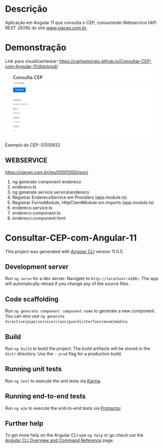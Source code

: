 # Descrição
Aplicação em Angular 11 que consulta o CEP, consumindo Webservice (API REST JSON) do site www.viacep.com.br.

# Demonstração
Link para visualizar/testar: 
https://carlosmorais.github.io/Consultar-CEP-com-Angular-11/dist/prod/
<a href="https://carlosmorais.github.io/Consultar-CEP-com-Angular-11/dist/prod/" target="_blank">![alt text](src/assets/print.png)</a>
Exemplo de CEP: 01310932

## WEBSERVICE 
https://viacep.com.br/ws/01001000/json/

1. ng generate component endereco
2. endereco.ts
3. ng generate service service\endereco
4. Registrar EnderecoService em Providers (app.module.ts)
5. Registrar FormsModule, HttpClientModule em imports (app.module.ts)
6. endereco.service.ts 
7. endereco.component.ts
8. endereco.component.html

# Consultar-CEP-com-Angular-11
This project was generated with [Angular CLI](https://github.com/angular/angular-cli) version 11.0.5.

## Development server

Run `ng serve` for a dev server. Navigate to `http://localhost:4200/`. The app will automatically reload if you change any of the source files.

## Code scaffolding

Run `ng generate component component-name` to generate a new component. You can also use `ng generate directive|pipe|service|class|guard|interface|enum|module`.

## Build

Run `ng build` to build the project. The build artifacts will be stored in the `dist/` directory. Use the `--prod` flag for a production build.

## Running unit tests

Run `ng test` to execute the unit tests via [Karma](https://karma-runner.github.io).

## Running end-to-end tests

Run `ng e2e` to execute the end-to-end tests via [Protractor](http://www.protractortest.org/).

## Further help

To get more help on the Angular CLI use `ng help` or go check out the [Angular CLI Overview and Command Reference](https://angular.io/cli) page.

